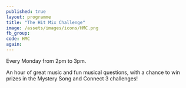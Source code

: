 ```yaml
---
published: true
layout: programme
title: "The Hit Mix Challenge"
image: /assets/images/icons/HMC.png
fb_group:
code: HMC
again:
---
```


Every Monday from 2pm to 3pm.

An hour of great music and fun musical questions, with a chance to win prizes in the Mystery Song and Connect 3 challenges!
